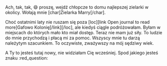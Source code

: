 

Ach, tak, tak, :smile: proszę, wejdź chłopcze to domu najlepszej zielarki w okolicy.
Wołają mnie [char]Zielarka Marry[/char].

Choć ostatnimi laty nie ruszam się poza [loc][link Open journal to read more]Gafowo Kolonię[/link][/loc], ale kiedyś ciągle podróżowałam. Byłam w miejscach do których mało kto miał dostęp. Teraz nie mam już siły.
To ludzie do mnie przychodzą i płacą mi za pomoc. Wszyscy mnie tu darzą należytym szacunkiem. To oczywiste, zważywszy na mój sędziwy wiek.

A Ty to jesteś tutaj nowy, nie widziałam Cię wcześniej. Spod jakiego jesteś znaku :red_question:


